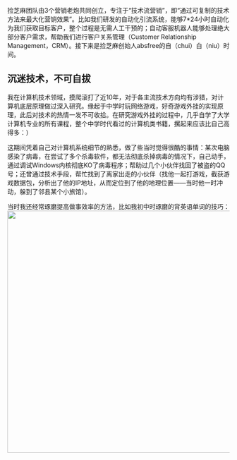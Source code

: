 

捡芝麻团队由3个营销老炮共同创立，专注于“技术流营销”，即“通过可复制的技术方法来最大化营销效果”。比如我们研发的自动化引流系统，能够7*24小时自动化为我们获取目标客户，整个过程是无需人工干预的；自动客服机器人能够处理绝大部分客户需求，帮助我们进行客户关系管理（Customer Relationship Management，CRM）。接下来是捡芝麻创始人absfree的自（chui）白（niu）时间。

## 沉迷技术，不可自拔
我在计算机技术领域，摸爬滚打了近10年，对于各主流技术方向均有涉猎，对计算机底层原理做过深入研究。缘起于中学时玩网络游戏，好奇游戏外挂的实现原理，此后对技术的热情一发不可收拾。在研究游戏外挂的过程中，几乎自学了大学计算机专业的所有课程，整个中学时代看过的计算机类书籍，摞起来应该比自己高得多：）

这期间凭着自己对计算机系统细节的熟悉，做了些当时觉得很酷的事情：某次电脑感染了病毒，在尝试了多个杀毒软件，都无法彻底杀掉病毒的情况下，自己动手，通过调试Windows内核彻底KO了病毒程序；帮助过几个小伙伴找回了被盗的QQ号；还曾通过技术手段，帮忙找到了离家出走的小伙伴（找他一起打游戏，截获游戏数据包，分析出了他的IP地址，从而定位到了他的地理位置——当时他一时冲动，躲到了邻县某个小旅馆）。

当时我还经常琢磨提高做事效率的方法，比如我初中时琢磨的背英语单词的技巧：
<img src="englishWord" width="549" hegiht="795" align=center />
